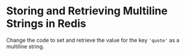 # Storing and Retrieving Multiline Strings in Redis

Change the code to set and retrieve the value for the key `'quote'` as a multiline string.